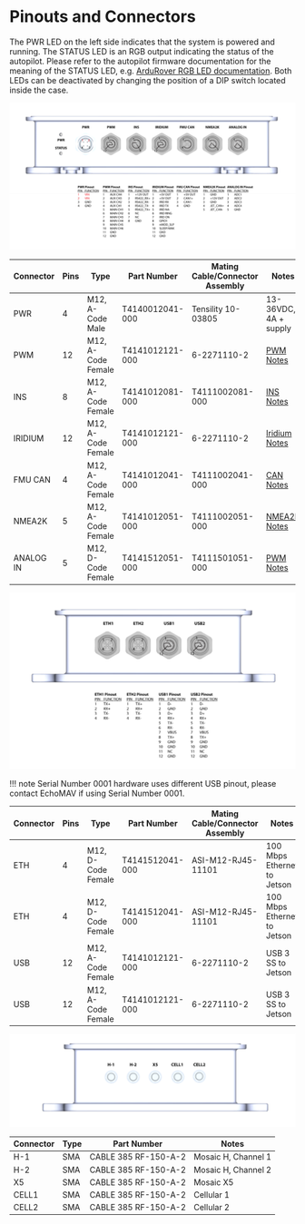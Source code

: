# Pinouts and Connectors

The PWR LED on the left side indicates that the system is powered and running. The STATUS LED is an RGB output indicating the status of the autopilot. Please refer to the autopilot firmware documentation for the meaning of the STATUS LED, e.g. [ArduRover RGB LED documentation](https://ardupilot.org/rover/docs/common-leds-pixhawk.html#rgb-leds). Both LEDs can be deactivated by changing the position of a DIP switch located inside the case. 

![Long Side Connectors](assets/pinout_long.png)
<center>

Connector   | Pins | Type | Part Number | Mating Cable/Connector Assembly | Notes
------------ | ------------- | ------------- | ------------- | ------------- | ------------- 
PWR       | 4 | M12, A-Code Male  | T4140012041-000  | Tensility 10-03805 |  13-36VDC, 4A + supply        
PWM       | 12 | M12, A-Code Female | T4141012121-000  | 6-2271110-2 |  [PWM Notes](hardware.md#pwm-outputs)        
INS       | 8 | M12, A-Code Female | T4141012081-000  | T4111002081-000 |  [INS Notes](hardware.md#ins)   
IRIDIUM   | 12 | M12, A-Code Female    | T4141012121-000 | 6-2271110-2 | [Iridium Notes](hardware.md#iridium)   
FMU CAN   | 4 | M12, A-Code Female  | T4141012041-000 | T4111002041-000 |  [CAN Notes](hardware.md#can)   
NMEA2K    | 5 | M12, A-Code Female   | T4141012051-000  | T4111002051-000 |   [NMEA2K Notes](hardware.md#nmea2k)   
ANALOG IN | 5 | M12, D-Code Female   | T4141512051-000     | T4111501051-000 |  [PWM Notes](hardware.md#pwm-outputs)   

</center>

![Short Side Comms](assets/pinout_short2.png)

!!! note
    Serial Number 0001 hardware uses different USB pinout, please contact EchoMAV if using Serial Number 0001.

<center>

Connector   | Pins | Type | Part Number | Mating Cable/Connector Assembly | Notes
------------ | ------------- | ------------- | ------------- | ------------- | ------------- 
ETH       | 4 | M12, D-Code Female  |  T4141512041-000  | ASI-M12-RJ45-11101 |  100 Mbps Ethernet to Jetson      
ETH       | 4 | M12, D-Code Female | T4141512041-000 | ASI-M12-RJ45-11101 | 100 Mbps Ethernet to Jetson             
USB       | 12 | M12, A-Code Female | T4141012121-000  | 6-2271110-2 | USB 3 SS to Jetson    
USB       | 12 | M12, A-Code Female    | T4141012121-000 | 6-2271110-2 | USB 3 SS to Jetson

</center>


![Short Side RF](assets/pinout_short_rf.png)

<center>

Connector   | Type | Part Number  | Notes
------------ | ------------- | ------------- | ------------- 
H-1       | SMA  | CABLE 385 RF-150-A-2   |  Mosaic H, Channel 1      
H-2    | SMA | CABLE 385 RF-150-A-2  |  Mosaic H, Channel 2 
X5       | SMA | CABLE 385 RF-150-A-2  |  Mosaic X5   
CELL1   | SMA    | CABLE 385 RF-150-A-2 | Cellular 1          
CELL2   | SMA | CABLE 385 RF-150-A-2 |  Cellular 2

</center>
